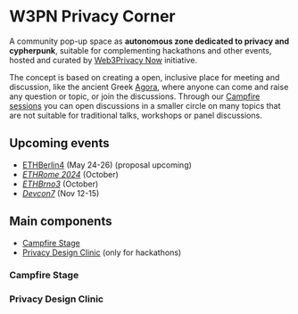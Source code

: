 # W3PN Privacy Corner

A community pop-up space as **autonomous zone dedicated to privacy and cypherpunk**, suitable for complementing hackathons and other events, hosted and curated by [Web3Privacy Now](https://web3privacy.info/) initiative.

The concept is based on creating a open, inclusive place for meeting and discussion, like the ancient Greek [Agora](https://en.wikipedia.org/wiki/Agora), where anyone can come and raise any question or topic, or join the discussions. Through our [Campfire sessions](#campfire-stage) you can open discussions in a smaller circle on many topics that are not suitable for traditional talks, workshops or panel discussions.

## Upcoming events
* [ETHBerlin4](https://ethberlin.org/) (May 24-26) (proposal upcoming)
* *[ETHRome 2024](https://ethrome.org/)* (October)
* *[ETHBrno3](https://ethbrno.cz/)* (October)
* *[Devcon7](https://devcon.org/)* (Nov 12-15)

## Main components
* [Campfire Stage](#campfire-stage)
* [Privacy Design Clinic](#privacy-design-clinic) (only for hackathons)

### Campfire Stage

### Privacy Design Clinic
